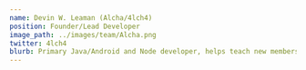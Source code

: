 ```yaml
---
name: Devin W. Leaman (Alcha/4lch4)
position: Founder/Lead Developer
image_path: ../images/team/Alcha.png
twitter: 4lch4
blurb: Primary Java/Android and Node developer, helps teach new members how to work with our various projects.
---
```

